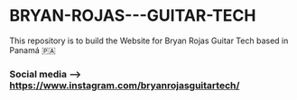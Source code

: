 # BRYAN-ROJAS---GUITAR-TECH
This repository is to build the Website for Bryan Rojas
Guitar Tech based in Panamá 🇵🇦 
### Social media --> https://www.instagram.com/bryanrojasguitartech/
